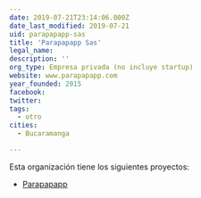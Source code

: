 ```yaml
---
date: 2019-07-21T23:14:06.000Z
date_last_modified: 2019-07-21
uid: parapapapp-sas
title: 'Parapapapp Sas'
legal_name: 
description: ''
org_type: Empresa privada (no incluye startup)
website: www.parapapapp.com
year_founded: 2015
facebook: 
twitter: 
tags:
  - otro
cities: 
  - Bucaramanga

---
```


Esta organización tiene los siguientes proyectos:

- [Parapapapp](/proyectos/parapapapp)
